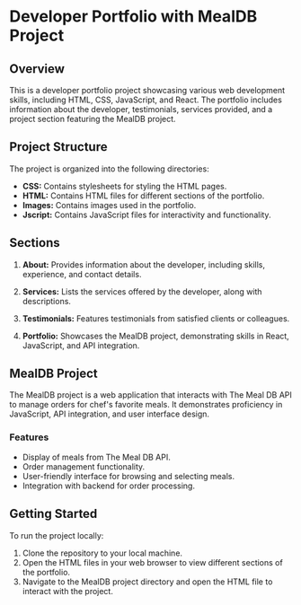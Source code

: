 # Developer Portfolio with MealDB Project

## Overview

This is a developer portfolio project showcasing various web development skills, including HTML, CSS, JavaScript, and React. The portfolio includes information about the developer, testimonials, services provided, and a project section featuring the MealDB project.

## Project Structure

The project is organized into the following directories:

- **CSS:** Contains stylesheets for styling the HTML pages.
- **HTML:** Contains HTML files for different sections of the portfolio.
- **Images:** Contains images used in the portfolio.
- **Jscript:** Contains JavaScript files for interactivity and functionality.

## Sections

1. **About:** Provides information about the developer, including skills, experience, and contact details.

2. **Services:** Lists the services offered by the developer, along with descriptions.

3. **Testimonials:** Features testimonials from satisfied clients or colleagues.

4. **Portfolio:** Showcases the MealDB project, demonstrating skills in React, JavaScript, and API integration.

## MealDB Project

The MealDB project is a web application that interacts with The Meal DB API to manage orders for chef's favorite meals. It demonstrates proficiency in JavaScript, API integration, and user interface design.

### Features

- Display of meals from The Meal DB API.
- Order management functionality.
- User-friendly interface for browsing and selecting meals.
- Integration with backend for order processing.

## Getting Started

To run the project locally:

1. Clone the repository to your local machine.
2. Open the HTML files in your web browser to view different sections of the portfolio.
3. Navigate to the MealDB project directory and open the HTML file to interact with the project.


